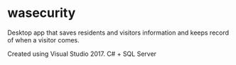 # wasecurity
Desktop app that saves residents and visitors information and keeps record of when a visitor comes.

Created using Visual Studio 2017.
C# + SQL Server
